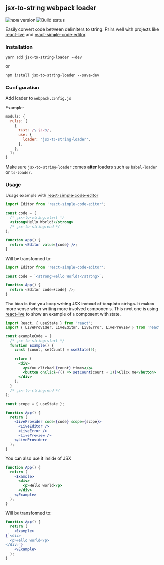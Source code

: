 ## jsx-to-string webpack loader

[![npm version](https://badge.fury.io/js/jsx-to-string-loader.svg)](https://badge.fury.io/js/jsx-to-string-loader)
[![Build status](https://badge.buildkite.com/7b06f4a0e69daeeaddf022521fe20202dc99ad1399cb2e0f8c.svg)](https://buildkite.com/ammo/jsx-to-string-loader)

Easily convert code between delimiters to string. Pairs well with projects like [react-live](https://github.com/FormidableLabs/react-live) and [react-simple-code-editor](https://github.com/satya164/react-simple-code-editor).

### Installation

`yarn add jsx-to-string-loader --dev`

or

`npm install jsx-to-string-loader --save-dev`

### Configuration

Add loader to `webpack.config.js`

Example:

```js
module: {
  rules: [
    {
      test: /\.jsx$/,
      use: {
        loader: 'jsx-to-string-loader',
      },
    },
  ];
}
```

Make sure `jsx-to-string-loader` comes **after** loaders such as `babel-loader` or `ts-loader`.

### Usage

Usage example with [react-simple-code-editor](https://github.com/satya164/react-simple-code-editor)

```jsx
import Editor from 'react-simple-code-editor';

const code = (
  /* jsx-to-string:start */
  <strong>Hello World!</strong>
  /* jsx-to-string:end */
);

function App() {
  return <Editor value={code} />;
}
```

Will be transformed to:

```js
import Editor from 'react-simple-code-editor';

const code = `<strong>Hello World!</strong>`;

function App() {
  return <Editor code={code} />;
}
```

The idea is that you keep writing JSX instead of template strings. It makes more sense when writing more involved components. This next one is using [react-live](https://github.com/FormidableLabs/react-live) to show an example of a component with state.

```jsx
import React, { useState } from 'react';
import { LiveProvider, LiveEditor, LiveError, LivePreview } from 'react-live';

const exampleCode = (
  /* jsx-to-string:start */
  function Example() {
    const [count, setCount] = useState(0);

    return (
      <div>
        <p>You clicked {count} times</p>
        <button onClick={() => setCount(count + 1)}>Click me</button>
      </div>
    );
  }
  /* jsx-to-string:end */
);

const scope = { useState };

function App() {
  return (
    <LiveProvider code={code} scope={scope}>
      <LiveEditor />
      <LiveError />
      <LivePreview />
    </LiveProvider>
  );
}
```

You can also use it inside of JSX
```jsx
function App() {
  return (
    <Example>
      <div>
        <p>Hello world</p>
      </div>
    </Example>
  );
}
```

Will be transformed to:

```jsx
function App() {
  return (
    <Example>
{`<div>
  <p>Hello world</p>
</div>`}
    </Example>
  );
}
```

